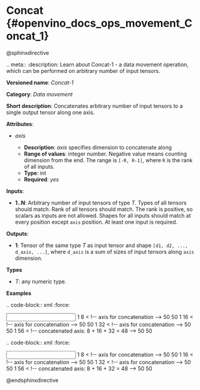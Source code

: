 # Concat {#openvino_docs_ops_movement_Concat_1}

@sphinxdirective

.. meta::
  :description: Learn about Concat-1 - a data movement operation, 
                which can be performed on arbitrary number of input tensors.

**Versioned name**: *Concat-1*

**Category**: *Data movement*

**Short description**: Concatenates arbitrary number of input tensors to a single output tensor along one axis.

**Attributes**:

* *axis*

  * **Description**: *axis* specifies dimension to concatenate along
  * **Range of values**: integer number. Negative value means counting dimension from the end. The range is ``[-R, R-1]``, where ``R`` is the rank of all inputs.
  * **Type**: int
  * **Required**: *yes*

**Inputs**:

* **1..N**: Arbitrary number of input tensors of type *T*. Types of all tensors should match. Rank of all tensors should match. The rank is positive, so scalars as inputs are not allowed. Shapes for all inputs should match at every position except ``axis`` position. At least one input is required.

**Outputs**:

* **1**: Tensor of the same type *T* as input tensor and shape ``[d1, d2, ..., d_axis, ...]``, where ``d_axis`` is a sum of sizes of input tensors along ``axis`` dimension.

**Types**

* *T*: any numeric type.

**Examples**

.. code-block:: xml
   :force:
   
   <layer id="1" type="Concat">
       <data axis="1" />
       <input>
           <port id="0">
               <dim>1</dim>
               <dim>8</dim>  < !-- axis for concatenation -->
               <dim>50</dim>
               <dim>50</dim>
           </port>
           <port id="1">
               <dim>1</dim>
               <dim>16</dim>  < !-- axis for concatenation -->
               <dim>50</dim>
               <dim>50</dim>
           </port>
           <port id="2">
               <dim>1</dim>
               <dim>32</dim>  < !-- axis for concatenation -->
               <dim>50</dim>
               <dim>50</dim>
           </port>
       </input>
       <output>
           <port id="0">
               <dim>1</dim>
               <dim>56</dim>  < !-- concatenated axis: 8 + 16 + 32 = 48 -->
               <dim>50</dim>
               <dim>50</dim>
           </port>
       </output>
   </layer>


.. code-block:: xml
   :force:
   
   <layer id="1" type="Concat">
       <data axis="-3" />
       <input>
           <port id="0">
               <dim>1</dim>
               <dim>8</dim>  < !-- axis for concatenation -->
               <dim>50</dim>
               <dim>50</dim>
           </port>
           <port id="1">
               <dim>1</dim>
               <dim>16</dim>  < !-- axis for concatenation -->
               <dim>50</dim>
               <dim>50</dim>
           </port>
           <port id="2">
               <dim>1</dim>
               <dim>32</dim>  < !-- axis for concatenation -->
               <dim>50</dim>
               <dim>50</dim>
           </port>
       </input>
       <output>
           <port id="0">
               <dim>1</dim>
               <dim>56</dim>  < !-- concatenated axis: 8 + 16 + 32 = 48 -->
               <dim>50</dim>
               <dim>50</dim>
           </port>
       </output>
   </layer>

@endsphinxdirective

